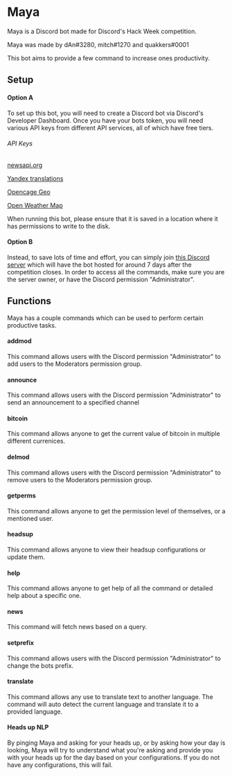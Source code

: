 # Maya

Maya is a Discord bot made for Discord's Hack Week competition.

Maya was made by dAn#3280, mitch#1270 and quakkers#0001

This bot aims to provide a few command to increase ones productivity.

## Setup

#### Option A

To set up this bot, you will need to create a Discord bot via Discord's Developer Dashboard. Once you have your bots token, you will need various API keys from different API services, all of which have free tiers.

###### API Keys

[newsapi.org](https://newsapi.org/)

[Yandex translations](https://tech.yandex.com/translate/)

[Opencage Geo](https://opencagedata.com/)

[Open Weather Map](https://openweathermap.org/api)

When running this bot, please ensure that it is saved in a location where it has permissions to write to the disk.

#### Option B

Instead, to save lots of time and effort, you can simply join [this Discord server](https://discord.gg/) which will have the bot hosted for around 7 days after the competition closes. In order to access all the commands, make sure you are the server owner, or have the Discord permission "Administrator".

## Functions

Maya has a couple commands which can be used to perform certain productive tasks.

#### addmod

This command allows users with the Discord permission "Administrator" to add users to the Moderators permission group.

#### announce

This command allows users with the Discord permission "Administrator" to send an announcement to a specified channel

#### bitcoin

This command allows anyone to get the current value of bitcoin in multiple different currenices.

#### delmod

This command allows users with the Discord permission "Administrator" to remove users to the Moderators permission group.

#### getperms

This command allows anyone to get the permission level of themselves, or a mentioned user.

#### headsup

This command allows anyone to view their headsup configurations or update them.

#### help

This command allows anyone to get help of all the command or detailed help about a specific one.

#### news

This command will fetch news based on a query.

#### setprefix

This command allows users with the Discord permission "Administrator" to change the bots prefix.

#### translate

This command allows any use to translate text to another language. The command will auto detect the current language and translate it to a provided language.

#### Heads up NLP

By pinging Maya and asking for your heads up, or by asking how your day is looking, Maya will try to understand what you're asking and provide you with your heads up for the day based on your configurations. If you do not have any configurations, this will fail.